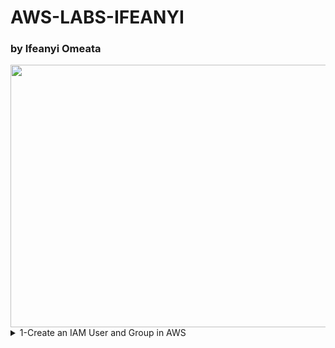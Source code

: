 # AWS-LABS-IFEANYI
### by Ifeanyi Omeata

<img src="https://github.com/user-attachments/assets/86d5c182-8292-40b4-ac6e-f7bd1d782460" width="720" height="420" />

<details>
  <summary> 1-Create an IAM User and Group in AWS</summary>
  <img src="https://github.com/user-attachments/assets/f6ef721f-2f2d-48eb-8ac7-7246ed0a6aec" width="720" height="420" />


  [VIDEO LINK](https://youtu.be/svUj_aHjNVk)
  - [ ] **Open IAM Console**  
    - [ ] **Go to the AWS Management Console.**
    - [ ] **Enter "IAM" in the search bar and go to the IAM console.**
    - [ ] **Notice the IAM service is global and doesn't require region selection.**

</details>
